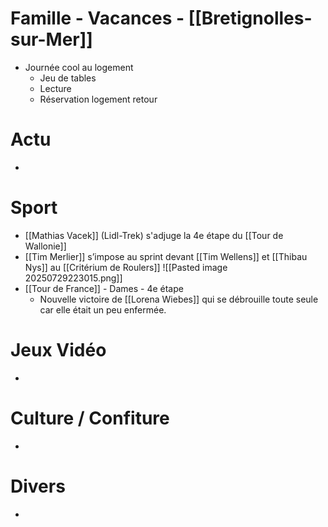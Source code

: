 # Famille - Vacances - [[Bretignolles-sur-Mer]]
- Journée cool au logement
	- Jeu de tables
	- Lecture
	- Réservation logement retour
# Actu
- 
# Sport
- [[Mathias Vacek]] (Lidl-Trek) s'adjuge la 4e étape du [[Tour de Wallonie]]
- [[Tim Merlier]] s’impose au sprint devant [[Tim Wellens]] et [[Thibau Nys]] au [[Critérium de Roulers]]
  ![[Pasted image 20250729223015.png]]
- [[Tour de France]] - Dames - 4e étape 
	- Nouvelle victoire de [[Lorena Wiebes]] qui se débrouille toute seule car elle était un peu enfermée.
# Jeux Vidéo
- 
# Culture / Confiture
- 
# Divers
- 
